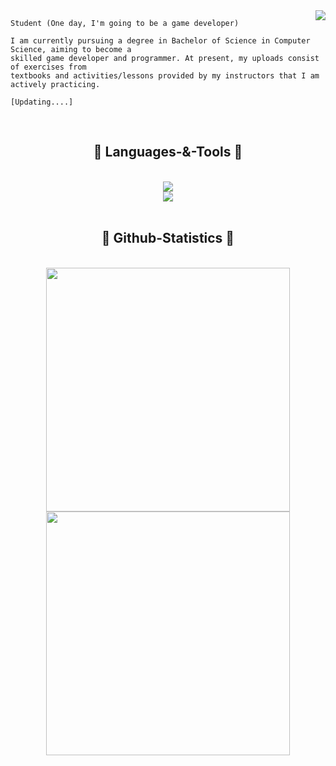 <img align="right" src="https://visitor-badge.laobi.icu/badge?page_id=JinsolKim-1.JinsolKim-1" />

```
Student (One day, I'm going to be a game developer)
```
```
I am currently pursuing a degree in Bachelor of Science in Computer Science, aiming to become a
skilled game developer and programmer. At present, my uploads consist of exercises from
textbooks and activities/lessons provided by my instructors that I am actively practicing.

[Updating....]
```
<br/>
<h2 align="center">👾 Languages-&-Tools 👾 </h2>
<br/>
<div align="center">
    <a href=""https://skillicons.dev">
        <img src="https://skillicons.dev/icons?i=c,cs,cpp,java,py,js"/><br>
        <img src="https://skillicons.dev/icons?i=figma,blender,godot,html,css,git,linux"/>
    </a>
</div>

<br/>

<h2 align="center">🦖 Github-Statistics 🦖</h2>
<br>
<div align=center>
    <img width=390 src="https://github-readme-stats.vercel.app/api?username=JinsolKim-1&count_private=true&show_icons=true&theme=tokyonight&rank_icon=github&border_radius=10"/>
    <img width=390 src="https://streak-stats.demolab.com?user=JinsolKim-1&theme=tokyonight&border_radius=10"/>
    <br/>
    





